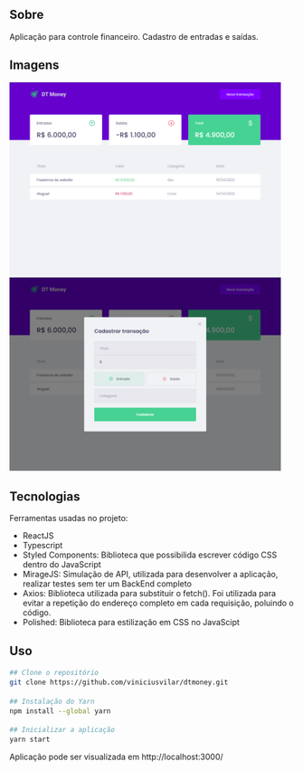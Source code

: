 ## Sobre

Aplicação para controle financeiro. Cadastro de entradas e saídas.

## Imagens
<p>
  <img width="480" src="src/assets/toReadme/foto001.png">
  <img width="480" src="src/assets/toReadme/foto002.png">
</p>

## Tecnologias

Ferramentas usadas no projeto:

* ReactJS
* Typescript
* Styled Components: Biblioteca que possibilida escrever código CSS dentro do JavaScript
* MirageJS: Simulação de API, utilizada para desenvolver a aplicação, realizar testes sem ter um BackEnd completo
* Axios: Biblioteca utilizada para substituir o fetch(). Foi utilizada para evitar a repetição do endereço completo em cada requisição, poluindo o código.
* Polished: Biblioteca para estilização em CSS no JavaScipt

## Uso

```bash
## Clone o repositório
git clone https://github.com/viniciusvilar/dtmoney.git

## Instalação do Yarn
npm install --global yarn

## Inicializar a aplicação
yarn start
```
Aplicação pode ser visualizada em http://localhost:3000/